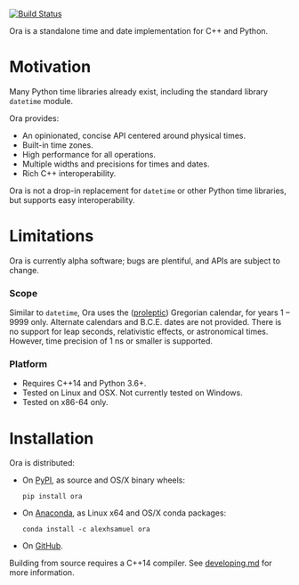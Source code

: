 [![Build Status](https://travis-ci.org/alexhsamuel/ora.svg?branch=master)](https://travis-ci.org/alexhsamuel/ora)

Ora is a standalone time and date implementation for C++ and Python.


# Motivation

Many Python time libraries already exist, including the standard library
`datetime` module.  

Ora provides:
- An opinionated, concise API centered around physical times.
- Built-in time zones.
- High performance for all operations.
- Multiple widths and precisions for times and dates.
- Rich C++ interoperability.

Ora is not a drop-in replacement for `datetime` or other Python time libraries,
but supports easy interoperability.


# Limitations

Ora is currently alpha software; bugs are plentiful, and APIs are subject to
change.

### Scope

Similar to `datetime`, Ora uses the
([proleptic](https://en.wikipedia.org/wiki/Proleptic_Gregorian_calendar))
Gregorian calendar, for years 1 &ndash; 9999 only.  Alternate calendars and
B.C.E. dates are not provided.  There is no support for leap seconds,
relativistic effects, or astronomical times.  However, time precision of 1 ns
or smaller is supported.


### Platform

- Requires C++14 and Python 3.6+.
- Tested on Linux and OSX.  Not currently tested on Windows.
- Tested on x86-64 only.


# Installation

Ora is distributed:

- On [PyPI](https://pypi.python.org/pypi/ora), as source and OS/X binary wheels:
  ```
  pip install ora
  ```

- On [Anaconda](https://anaconda.org/alexhsamuel/ora), as Linux x64 and OS/X
  conda packages:
  ```
  conda install -c alexhsamuel ora
  ```

- On [GitHub](https://github.com/alexhsamuel/ora).

Building from source requires a C++14 compiler.  See
[developing.md](docs/developing.md) for more information.



